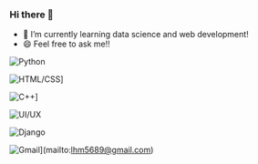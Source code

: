 ### Hi there 👋
- 🌱 I’m currently learning data science and web development!
- 😄 Feel free to ask me!!

<!--
**8maccaron8/8maccaron8** is a ✨ _special_ ✨ repository because its `README.md` (this file) appears on your GitHub profile.

Here are some ideas to get you started:

- 🔭 I’m currently working on ...
- 🌱 I’m currently learning ...
- 👯 I’m looking to collaborate on ...
- 🤔 I’m looking for help with ...
- 💬 Ask me about ...
- 📫 How to reach me: ...
- 😄 Pronouns: ...
- ⚡ Fun fact: ...
-->


 ![Python](http://img.shields.io/badge/-Tech%20blog-black?style=flat-square&logo=github&link=https://zzsza.github.io/)
	
 ![HTML/CSS](https://img.shields.io/badge/-LinkedIn-blue?style=flat-square&logo=Linkedin&logoColor=white&link=https://www.linkedin.com/in/seong-yun-byeon-8183a8113/)]
	
  ![C++](https://img.shields.io/badge/Youtube-ff0000?style=flat-square&logo=youtube&link=https://www.youtube.com/c/kyleschool)]
	
 ![UI/UX](https://img.shields.io/badge/facebook-1877f2?style=flat-square&logo=facebook&logoColor=white&link=https://www.facebook.com/zzsza)
	
	
  ![Django](https://img.shields.io/badge/Gmail-d14836?style=flat-square&logo=Gmail&logoColor=white)
  
  ![Gmail](https://img.shields.io/badge/Gmail-Green?style=flat-square&logo=Gmail&logoColor=white&link=mailto:snugyun01@gmail.com)](mailto:lhm5689@gmail.com)
